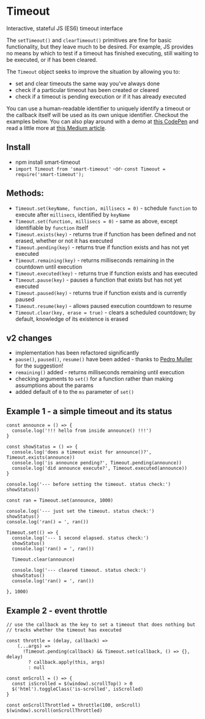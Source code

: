 # Timeout
Interactive, stateful JS (ES6) timeout interface

The `setTimeout()` and `clearTimeout()` primitives are fine for basic functionality, but they leave much to be desired. For example, JS provides no means by which to test if a timeout has finished executing, still waiting to be executed, or if has been cleared.

The `Timeout` object seeks to improve the situation by allowing you to:
* set and clear timeouts the same way you've always done
* check if a particular timeout has been created or cleared
* check if a timeout is pending execution or if it has already executed

You can use a human-readable identifier to uniquely identify a timeout or the callback itself will be used as its own unique identifier. Checkout the examples below. You can also play around with a demo at [this CodePen](http://codepen.io/rommelsantor/pen/Pbepde) and read a little more at [this Medium article](https://hackernoon.com/smarter-javascript-timeouts-24308f3be5ab).

## Install

* npm install smart-timeout
* `import Timeout from 'smart-timeout'` -or- `const Timeout = require('smart-timeout');`

## Methods:
* `Timeout.set(keyName, function, millisecs = 0)` - schedule `function` to execute after `millisecs`, identified by `keyName`
* `Timeout.set(function, millisecs = 0)` - same as above, except identifiable by `function` itself
* `Timeout.exists(key)` - returns true if function has been defined and not erased, whether or not it has executed
* `Timeout.pending(key)` - returns true if function exists and has not yet executed
* `Timeout.remaining(key)` - returns milliseconds remaining in the countdown until execution
* `Timeout.executed(key)` - returns true if function exists and has executed
* `Timeout.pause(key)` - pauses a function that exists but has not yet executed
* `Timeout.paused(key)` - returns true if function exists and is currently paused
* `Timeout.resume(key)` - allows paused execution countdown to resume
* `Timeout.clear(key, erase = true)` - clears a scheduled countdown; by default, knowledge of its existence is erased

## v2 changes

* implementation has been refactored significantly
* `pause()`, `paused()`, `resume()` have been added - thanks to [Pedro Muller](https://github.com/pedrommuller) for the suggestion!
* `remaining()` added - returns milliseconds remaining until execution
* checking arguments to `set()` for a function rather than making assumptions about the params
* added default of `0` to the `ms` parameter of `set()`

## Example 1 - a simple timeout and its status
```
const announce = () => {
  console.log('!!! hello from inside announce() !!!')
}

const showStatus = () => {
  console.log('does a timeout exist for announce()?', Timeout.exists(announce))
  console.log('is announce pending?', Timeout.pending(announce))
  console.log('did announce execute?', Timeout.executed(announce))
}

console.log('--- before setting the timeout. status check:')
showStatus()

const ran = Timeout.set(announce, 1000)

console.log('--- just set the timeout. status check:')
showStatus()
console.log('ran() = ', ran())

Timeout.set(() => {
  console.log('--- 1 second elapsed. status check:')
  showStatus()
  console.log('ran() = ', ran())
  
  Timeout.clear(announce)
  
  console.log('--- cleared timeout. status check:')
  showStatus()
  console.log('ran() = ', ran())
  
}, 1000)
```

## Example 2 - event throttle
```
// use the callback as the key to set a timeout that does nothing but
// tracks whether the timeout has executed

const throttle = (delay, callback) =>
    (...args) =>
      !Timeout.pending(callback) && Timeout.set(callback, () => {}, delay)
        ? callback.apply(this, args)
        : null
        
const onScroll = () => {
  const isScrolled = $(window).scrollTop() > 0
  $('html').toggleClass('is-scrolled', isScrolled)
}

const onScrollThrottled = throttle(100, onScroll)
$(window).scroll(onScrollThrottled)
```
